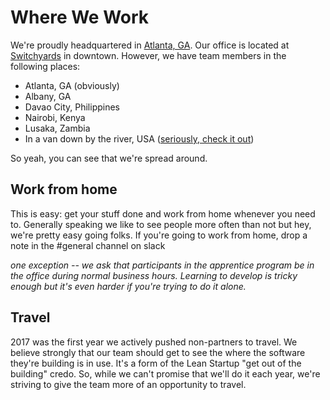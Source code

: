 # Where We Work

We're proudly headquartered in [Atlanta, GA](community.md). Our office is located at [Switchyards](https://scontent-sea1-1.cdninstagram.com/t51.2885-15/e35/16230994_168419240309893_5370344497517428736_n.jpg) in downtown. However, we have team members in the following places:

* Atlanta, GA (obviously)
* Albany, GA
* Davao City, Philippines
* Nairobi, Kenya
* Lusaka, Zambia
* In a van down by the river, USA ([seriously, check it out](https://www.instagram.com/burningvan/))

So yeah, you can see that we're spread around.

## Work from home

This is easy: get your stuff done and work from home whenever you need to. Generally speaking we like to see people more often than not but hey, we're pretty easy going folks. If you're going to work from home, drop a note in the #general channel on slack

*one exception -- we ask that participants in the apprentice program be in the office during normal business hours. Learning to develop is tricky enough but it's even harder if you're trying to do it alone.*

## Travel

2017 was the first year we actively pushed non-partners to travel. We believe strongly that our team should get to see the where the software they're building is in use. It's a form of the Lean Startup "get out of the building" credo. So, while we can't promise that we'll do it each year, we're striving to give the team more of an opportunity to travel.
